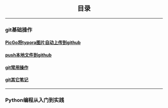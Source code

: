 ## <center>目录</center>

------

### git基础操作

#### [PicGo将typora图片自动上传到github](https://github.com/louisyanglu/DailyNotes/blob/master/2021-05/Typora%2BPicGo%2BGitHub.md)

#### [push本地文件到github](https://github.com/louisyanglu/DailyNotes/blob/master/2021-05/%E4%B8%8A%E4%BC%A0%E6%96%87%E4%BB%B6%E5%88%B0github.md)

#### [git常用操作](https://github.com/louisyanglu/DailyNotes/blob/master/2021-05/git%E5%B8%B8%E7%94%A8%E6%93%8D%E4%BD%9C.md)

#### [git其它笔记](https://github.com/louisyanglu/DailyNotes/tree/master/others/git%E7%AC%94%E8%AE%B0)

------

### Python编程从入门到实践



